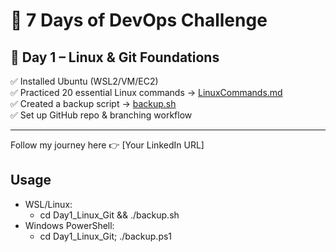 ﻿# 🚀 7 Days of DevOps Challenge

## 📅 Day 1 – Linux & Git Foundations
✅ Installed Ubuntu (WSL2/VM/EC2)  
✅ Practiced 20 essential Linux commands → [LinuxCommands.md](Day1_Linux_Git/LinuxCommands.md)  
✅ Created a backup script → [backup.sh](Day1_Linux_Git/backup.sh)  
✅ Set up GitHub repo & branching workflow  

---
Follow my journey here 👉 [Your LinkedIn URL]

## Usage
- WSL/Linux:
  - cd Day1_Linux_Git && ./backup.sh
- Windows PowerShell:
  - cd Day1_Linux_Git; ./backup.ps1
